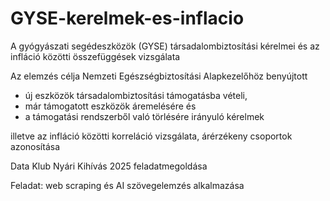 # GYSE-kerelmek-es-inflacio
A gyógyászati segédeszközök (GYSE) társadalombiztosítási kérelmei és az infláció közötti összefüggések vizsgálata

Az elemzés célja Nemzeti Egészségbiztosítási Alapkezelőhöz benyújtott 
- új eszközök társadalombiztosítási támogatásba vételi, 
- már támogatott eszközök áremelésére és
- a támogatási rendszerből való törlésére irányuló kérelmek

illetve az infláció közötti korreláció vizsgálata, árérzékeny csoportok azonosítása

Data Klub Nyári Kihívás 2025 feladatmegoldása

Feladat: web scraping és AI szövegelemzés alkalmazása

